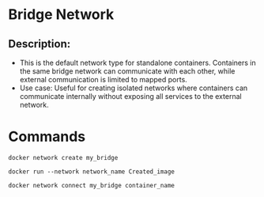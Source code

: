 # Bridge Network

## Description: 

- This is the default network type for standalone containers. Containers in the same bridge network can communicate with each other, while external communication is limited to mapped ports.
- Use case: Useful for creating isolated networks where containers can communicate internally without exposing all services to the external network.

# Commands 

```
docker network create my_bridge
```

```
docker run --network network_name Created_image
```

```
docker network connect my_bridge container_name
```